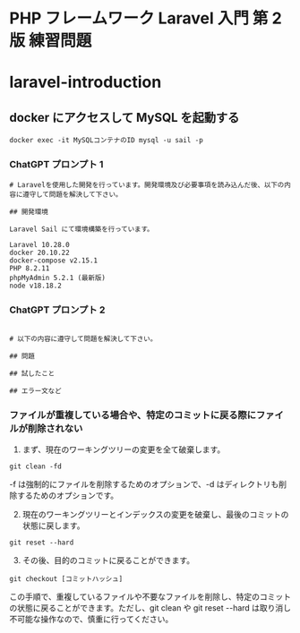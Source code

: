 # PHP フレームワーク Laravel 入門 第 2 版 練習問題

# laravel-introduction

## docker にアクセスして MySQL を起動する

```
docker exec -it MySQLコンテナのID mysql -u sail -p
```

### ChatGPT プロンプト 1

```
# Laravelを使用した開発を行っています。開発環境及び必要事項を読み込んだ後、以下の内容に遵守して問題を解決して下さい。

## 開発環境

Laravel Sail にて環境構築を行っています。

Laravel 10.28.0
docker 20.10.22
docker-compose v2.15.1
PHP 8.2.11
phpMyAdmin 5.2.1 (最新版)
node v18.18.2
```

### ChatGPT プロンプト 2

```

# 以下の内容に遵守して問題を解決して下さい。

## 問題

## 試したこと

## エラー文など

```

### ファイルが重複している場合や、特定のコミットに戻る際にファイルが削除されない

1. まず、現在のワーキングツリーの変更を全て破棄します。

```
git clean -fd
```

-f は強制的にファイルを削除するためのオプションで、-d はディレクトリも削除するためのオプションです。

2. 現在のワーキングツリーとインデックスの変更を破棄し、最後のコミットの状態に戻します。

```
git reset --hard
```

3. その後、目的のコミットに戻ることができます。

```
git checkout [コミットハッシュ]
```

この手順で、重複しているファイルや不要なファイルを削除し、特定のコミットの状態に戻ることができます。ただし、git clean や git reset --hard は取り消し不可能な操作なので、慎重に行ってください。
